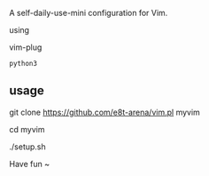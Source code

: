 A self-daily-use-mini configuration for Vim.

using 

  vim-plug 
	
	python3
  
## usage

  git clone  https://github.com/e8t-arena/vim.pl myvim

  cd myvim

  ./setup.sh

Have fun ~
